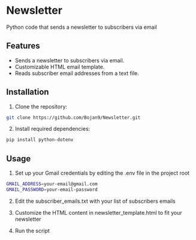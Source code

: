 # Newsletter

Python code that sends a newsletter to subscribers via email

## Features

- Sends a newsletter to subscribers via email.
- Customizable HTML email template.
- Reads subscriber email addresses from a text file.

## Installation

1. Clone the repository:

```bash
git clone https://github.com/Bojan9/Newsletter.git
```

2. Install required dependencies:

```bash
pip install python-dotenv
```

## Usage

1. Set up your Gmail credentials by editing the .env file in the project root

```bash
GMAIL_ADDRESS=your-email@gmail.com
GMAIL_PASSWORD=your-email-password
```

2. Edit the subscriber_emails.txt with your list of subscribers emails

3. Customize the HTML content in newsletter_template.html to fit your newsletter

4. Run the script
